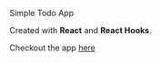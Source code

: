 Simple Todo App

Created with **React** and **React Hooks**.

Checkout the app [here](https://todo-todo-todo.herokuapp.com/)
